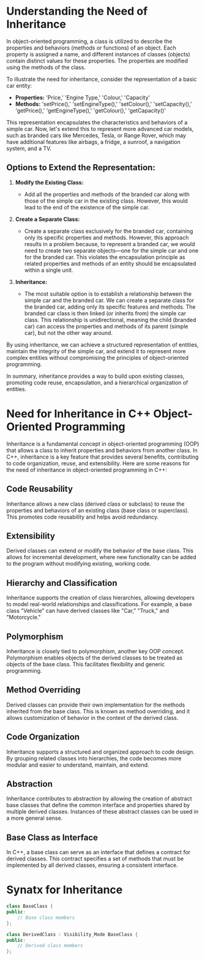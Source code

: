 # Understanding the Need of Inheritance

In object-oriented programming, a class is utilized to describe the properties and behaviors (methods or functions) of an object. Each property is assigned a name, and different instances of classes (objects) contain distinct values for these properties. The properties are modified using the methods of the class.

To illustrate the need for inheritance, consider the representation of a basic car entity:

- **Properties:** 'Price,' 'Engine Type,' 'Colour,' 'Capacity'
- **Methods:** 'setPrice(),' 'setEngineType(),' 'setColour(),' 'setCapacity(),' 'getPrice(),' 'getEngineType(),' 'getColour(),' 'getCapacity()'

This representation encapsulates the characteristics and behaviors of a simple car. Now, let's extend this to represent more advanced car models, such as branded cars like Mercedes, Tesla, or Range Rover, which may have additional features like airbags, a fridge, a sunroof, a navigation system, and a TV.

## Options to Extend the Representation:

1. **Modify the Existing Class:**
   - Add all the properties and methods of the branded car along with those of the simple car in the existing class. However, this would lead to the end of the existence of the simple car.

2. **Create a Separate Class:**
   - Create a separate class exclusively for the branded car, containing only its specific properties and methods. However, this approach results in a problem because, to represent a branded car, we would need to create two separate objects—one for the simple car and one for the branded car. This violates the encapsulation principle as related properties and methods of an entity should be encapsulated within a single unit.

3. **Inheritance:**
   - The most suitable option is to establish a relationship between the simple car and the branded car. We can create a separate class for the branded car, adding only its specific features and methods. The branded car class is then linked (or inherits from) the simple car class. This relationship is unidirectional, meaning the child (branded car) can access the properties and methods of its parent (simple car), but not the other way around.

By using inheritance, we can achieve a structured representation of entities, maintain the integrity of the simple car, and extend it to represent more complex entities without compromising the principles of object-oriented programming.

In summary, inheritance provides a way to build upon existing classes, promoting code reuse, encapsulation, and a hierarchical organization of entities.

# Need for Inheritance in C++ Object-Oriented Programming

Inheritance is a fundamental concept in object-oriented programming (OOP) that allows a class to inherit properties and behaviors from another class. In C++, inheritance is a key feature that provides several benefits, contributing to code organization, reuse, and extensibility. Here are some reasons for the need of inheritance in object-oriented programming in C++:

## Code Reusability

Inheritance allows a new class (derived class or subclass) to reuse the properties and behaviors of an existing class (base class or superclass). This promotes code reusability and helps avoid redundancy.

## Extensibility

Derived classes can extend or modify the behavior of the base class. This allows for incremental development, where new functionality can be added to the program without modifying existing, working code.

## Hierarchy and Classification

Inheritance supports the creation of class hierarchies, allowing developers to model real-world relationships and classifications. For example, a base class "Vehicle" can have derived classes like "Car," "Truck," and "Motorcycle."

## Polymorphism

Inheritance is closely tied to polymorphism, another key OOP concept. Polymorphism enables objects of the derived classes to be treated as objects of the base class. This facilitates flexibility and generic programming.

## Method Overriding

Derived classes can provide their own implementation for the methods inherited from the base class. This is known as method overriding, and it allows customization of behavior in the context of the derived class.

## Code Organization

Inheritance supports a structured and organized approach to code design. By grouping related classes into hierarchies, the code becomes more modular and easier to understand, maintain, and extend.

## Abstraction

Inheritance contributes to abstraction by allowing the creation of abstract base classes that define the common interface and properties shared by multiple derived classes. Instances of these abstract classes can be used in a more general sense.

## Base Class as Interface

In C++, a base class can serve as an interface that defines a contract for derived classes. This contract specifies a set of methods that must be implemented by all derived classes, ensuring a consistent interface.

# Synatx for Inheritance
```cpp 
class BaseClass {
public:
    // Base class members
};

class DerivedClass : Visibility_Mode BaseClass {
public:
    // Derived class members
};

```


